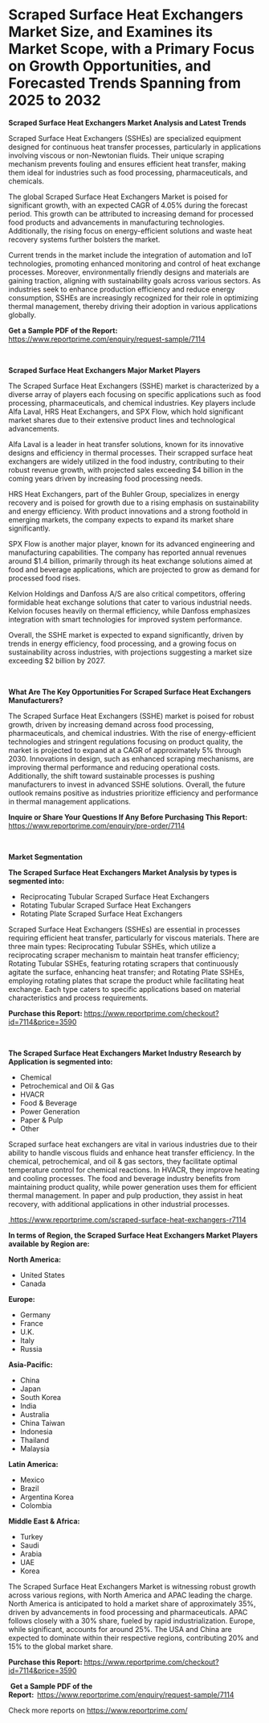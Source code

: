 <p><h1>Scraped Surface Heat Exchangers Market Size, and Examines its Market Scope, with a Primary Focus on Growth Opportunities, and Forecasted Trends Spanning from 2025 to 2032</h1></p><p><strong>Scraped Surface Heat Exchangers Market Analysis and Latest Trends</strong></p>
<p><p>Scraped Surface Heat Exchangers (SSHEs) are specialized equipment designed for continuous heat transfer processes, particularly in applications involving viscous or non-Newtonian fluids. Their unique scraping mechanism prevents fouling and ensures efficient heat transfer, making them ideal for industries such as food processing, pharmaceuticals, and chemicals. </p><p>The global Scraped Surface Heat Exchangers Market is poised for significant growth, with an expected CAGR of 4.05% during the forecast period. This growth can be attributed to increasing demand for processed food products and advancements in manufacturing technologies. Additionally, the rising focus on energy-efficient solutions and waste heat recovery systems further bolsters the market.</p><p>Current trends in the market include the integration of automation and IoT technologies, promoting enhanced monitoring and control of heat exchange processes. Moreover, environmentally friendly designs and materials are gaining traction, aligning with sustainability goals across various sectors. As industries seek to enhance production efficiency and reduce energy consumption, SSHEs are increasingly recognized for their role in optimizing thermal management, thereby driving their adoption in various applications globally.</p></p>
<p><strong>Get a Sample PDF of the Report:&nbsp;</strong> <a href="https://www.reportprime.com/enquiry/request-sample/7114?utm_campaign=3072&utm_medium=2&utm_source=Github&utm_content=ia&utm_term=19032025&utm_id=scraped-surface-heat-exchangers">https://www.reportprime.com/enquiry/request-sample/7114</a></p>
<p>&nbsp;</p>
<p><strong>Scraped Surface Heat Exchangers Major Market Players</strong></p>
<p><p>The Scraped Surface Heat Exchangers (SSHE) market is characterized by a diverse array of players each focusing on specific applications such as food processing, pharmaceuticals, and chemical industries. Key players include Alfa Laval, HRS Heat Exchangers, and SPX Flow, which hold significant market shares due to their extensive product lines and technological advancements.</p><p>Alfa Laval is a leader in heat transfer solutions, known for its innovative designs and efficiency in thermal processes. Their scrapped surface heat exchangers are widely utilized in the food industry, contributing to their robust revenue growth, with projected sales exceeding $4 billion in the coming years driven by increasing food processing needs.</p><p>HRS Heat Exchangers, part of the Buhler Group, specializes in energy recovery and is poised for growth due to a rising emphasis on sustainability and energy efficiency. With product innovations and a strong foothold in emerging markets, the company expects to expand its market share significantly.</p><p>SPX Flow is another major player, known for its advanced engineering and manufacturing capabilities. The company has reported annual revenues around $1.4 billion, primarily through its heat exchange solutions aimed at food and beverage applications, which are projected to grow as demand for processed food rises.</p><p>Kelvion Holdings and Danfoss A/S are also critical competitors, offering formidable heat exchange solutions that cater to various industrial needs. Kelvion focuses heavily on thermal efficiency, while Danfoss emphasizes integration with smart technologies for improved system performance.</p><p>Overall, the SSHE market is expected to expand significantly, driven by trends in energy efficiency, food processing, and a growing focus on sustainability across industries, with projections suggesting a market size exceeding $2 billion by 2027.</p></p>
<p>&nbsp;</p>
<p><strong>What Are The Key Opportunities For Scraped Surface Heat Exchangers Manufacturers?</strong></p>
<p><p>The Scraped Surface Heat Exchangers (SSHE) market is poised for robust growth, driven by increasing demand across food processing, pharmaceuticals, and chemical industries. With the rise of energy-efficient technologies and stringent regulations focusing on product quality, the market is projected to expand at a CAGR of approximately 5% through 2030. Innovations in design, such as enhanced scraping mechanisms, are improving thermal performance and reducing operational costs. Additionally, the shift toward sustainable processes is pushing manufacturers to invest in advanced SSHE solutions. Overall, the future outlook remains positive as industries prioritize efficiency and performance in thermal management applications.</p></p>
<p><strong>Inquire or Share Your Questions If Any Before Purchasing This Report:</strong> <a href="https://www.reportprime.com/enquiry/pre-order/7114?utm_campaign=3072&utm_medium=2&utm_source=Github&utm_content=ia&utm_term=19032025&utm_id=scraped-surface-heat-exchangers">https://www.reportprime.com/enquiry/pre-order/7114</a></p>
<p>&nbsp;</p>
<p><strong>Market Segmentation</strong></p>
<p><strong>The Scraped Surface Heat Exchangers Market Analysis by types is segmented into:</strong></p>
<p><ul><li>Reciprocating Tubular Scraped Surface Heat Exchangers</li><li>Rotating Tubular Scraped Surface Heat Exchangers</li><li>Rotating Plate Scraped Surface Heat Exchangers</li></ul></p>
<p><p>Scraped Surface Heat Exchangers (SSHEs) are essential in processes requiring efficient heat transfer, particularly for viscous materials. There are three main types: Reciprocating Tubular SSHEs, which utilize a reciprocating scraper mechanism to maintain heat transfer efficiency; Rotating Tubular SSHEs, featuring rotating scrapers that continuously agitate the surface, enhancing heat transfer; and Rotating Plate SSHEs, employing rotating plates that scrape the product while facilitating heat exchange. Each type caters to specific applications based on material characteristics and process requirements.</p></p>
<p><strong>Purchase this Report:&nbsp;</strong><a href="https://www.reportprime.com/checkout?id=7114&price=3590&utm_campaign=3072&utm_medium=2&utm_source=Github&utm_content=ia&utm_term=19032025&utm_id=scraped-surface-heat-exchangers">https://www.reportprime.com/checkout?id=7114&price=3590</a></p>
<p>&nbsp;</p>
<p><strong>The Scraped Surface Heat Exchangers Market Industry Research by Application is segmented into:</strong></p>
<p><ul><li>Chemical</li><li>Petrochemical and Oil & Gas</li><li>HVACR</li><li>Food & Beverage</li><li>Power Generation</li><li>Paper & Pulp</li><li>Other</li></ul></p>
<p><p>Scraped surface heat exchangers are vital in various industries due to their ability to handle viscous fluids and enhance heat transfer efficiency. In the chemical, petrochemical, and oil & gas sectors, they facilitate optimal temperature control for chemical reactions. In HVACR, they improve heating and cooling processes. The food and beverage industry benefits from maintaining product quality, while power generation uses them for efficient thermal management. In paper and pulp production, they assist in heat recovery, with additional applications in other industrial processes.</p></p>
<p><a href="https://www.reportprime.com/scraped-surface-heat-exchangers-r7114?utm_campaign=3072&utm_medium=2&utm_source=Github&utm_content=ia&utm_term=19032025&utm_id=scraped-surface-heat-exchangers">&nbsp;https://www.reportprime.com/scraped-surface-heat-exchangers-r7114</a></p>
<p><strong>In terms of Region, the Scraped Surface Heat Exchangers Market Players available by Region are:</strong></p>
<p>
    <p> <strong> North America: </strong>
        <ul>
            <li>United States</li>
            <li>Canada</li>
        </ul>
        </p> 
    <p> <strong> Europe: </strong>
        <ul>
            <li>Germany</li>
            <li>France</li>
            <li>U.K.</li>
            <li>Italy</li>
            <li>Russia</li>
        </ul>
        </p> 
    <p> <strong> Asia-Pacific: </strong>
        <ul>
            <li>China</li>
            <li>Japan</li>
            <li>South Korea</li>
            <li>India</li>
            <li>Australia</li>
            <li>China Taiwan</li>
            <li>Indonesia</li>
            <li>Thailand</li>
            <li>Malaysia</li>
        </ul>
        </p> 
    <p> <strong> Latin America: </strong>
        <ul>
            <li>Mexico</li>
            <li>Brazil</li>
            <li>Argentina Korea</li>
            <li>Colombia</li>
        </ul>
        </p> 
    <p> <strong> Middle East & Africa: </strong>
        <ul>
            <li>Turkey</li>
            <li>Saudi</li>
            <li>Arabia</li>
            <li>UAE</li>
            <li>Korea</li>
        </ul>
    </p>
    </p>
<p><p>The Scraped Surface Heat Exchangers Market is witnessing robust growth across various regions, with North America and APAC leading the charge. North America is anticipated to hold a market share of approximately 35%, driven by advancements in food processing and pharmaceuticals. APAC follows closely with a 30% share, fueled by rapid industrialization. Europe, while significant, accounts for around 25%. The USA and China are expected to dominate within their respective regions, contributing 20% and 15% to the global market share.</p></p>
<p><strong>Purchase this Report: </strong><a href="https://www.reportprime.com/checkout?id=7114&price=3590&utm_campaign=3072&utm_medium=2&utm_source=Github&utm_content=ia&utm_term=19032025&utm_id=scraped-surface-heat-exchangers">https://www.reportprime.com/checkout?id=7114&price=3590</a></p>
<p>&nbsp;<strong>Get a Sample PDF of the Report:&nbsp;&nbsp;</strong><a href="https://www.reportprime.com/enquiry/request-sample/7114?utm_campaign=3072&utm_medium=2&utm_source=Github&utm_content=ia&utm_term=19032025&utm_id=scraped-surface-heat-exchangers">https://www.reportprime.com/enquiry/request-sample/7114</a></p>
<p><strong></strong></p>
<p>Check more reports on <a href="https://www.reportprime.com/?utm_campaign=3072&utm_medium=2&utm_source=Github&utm_content=ia&utm_term=19032025&utm_id=scraped-surface-heat-exchangers">https://www.reportprime.com/</a></p>